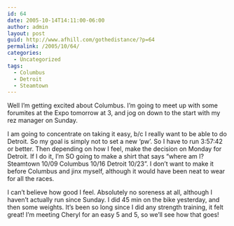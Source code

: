 ```yaml
---
id: 64
date: 2005-10-14T14:11:00-06:00
author: admin
layout: post
guid: http://www.afhill.com/gothedistance/?p=64
permalink: /2005/10/64/
categories:
  - Uncategorized
tags:
  - Columbus
  - Detroit
  - Steamtown
---
```

Well I&#8217;m getting excited about Columbus. I&#8217;m going to meet up with some forumites at the Expo tomorrow at 3, and jog on down to the start with my rez manager on Sunday. 

I am going to concentrate on taking it easy, b/c I really want to be able to do Detroit. So my goal is simply not to set a new &#8216;pw&#8217;. So I have to run 3:57:42 or better. Then depending on how I feel, make the decision on Monday for Detroit. If I do it, I&#8217;m SO going to make a shirt that says &#8220;where am I? Steamtown 10/09 Columbus 10/16 Detroit 10/23&#8221;. I don&#8217;t want to make it before Columbus and jinx myself, although it would have been neat to wear for all the races.

I can&#8217;t believe how good I feel. Absolutely no soreness at all, although I haven&#8217;t actually run since Sunday. I did 45 min on the bike yesterday, and then some weights. It&#8217;s been so long since I did any strength training, it felt great! I&#8217;m meeting Cheryl for an easy 5 and 5, so we&#8217;ll see how that goes!